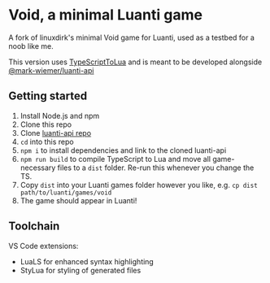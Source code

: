 # Void, a minimal Luanti game

A fork of linuxdirk's minimal Void game for Luanti, used as a testbed for a noob like me.

This version uses [TypeScriptToLua](https://github.com/TypeScriptToLua/TypeScriptToLua) and is meant to be developed alongside [@mark-wiemer/luanti-api](https://github.com/mark-wiemer/luanti-api)

## Getting started

1. Install Node.js and npm
1. Clone this repo
1. Clone [luanti-api repo](https://github.com/mark-wiemer/luanti-api)
1. `cd` into this repo
1. `npm i` to install dependencies and link to the cloned luanti-api
1. `npm run build` to compile TypeScript to Lua and move all game-necessary files to a `dist` folder. Re-run this whenever you change the TS.
1. Copy `dist` into your Luanti games folder however you like, e.g. `cp dist path/to/luanti/games/void`
1. The game should appear in Luanti!

## Toolchain

VS Code extensions:

- LuaLS for enhanced syntax highlighting
- StyLua for styling of generated files
